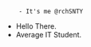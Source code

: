         - It's me @rchSNTY 
  - Hello There.
  - Average IT Student.
  
<!---
rchSNTY/rchSNTY is a ✨ special ✨ repository because its `README.md` (this file) appears on your GitHub profile.
You can click the Preview link to take a look at your changes.
--->

